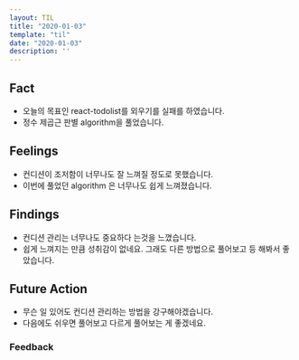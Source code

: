 ```yaml
---
layout: TIL
title: "2020-01-03"
template: "til"
date: "2020-01-03"
description: ''
---
```


## Fact  

- 오늘의 목표인 react-todolist를 외우기를 실패를 하였습니다.
- 정수 제곱근 판별 algorithm을 풀었습니다.

## Feelings  

- 컨디션이 조저함이 너무나도 잘 느껴질 정도로 못했습니다.
- 이번에 풀었던 algorithm 은 너무나도 쉽게 느껴졌습니다.

## Findings  

- 컨디션 관리는 너무나도 중요하다 는것을 느꼈습니다.
- 쉽게 느껴지는 만큼 성취감이 없네요. 그래도 다른 방법으로 풀어보고 등 해봐서 좋았습니다.

## Future Action

- 무슨 일 있어도 컨디션 관리하는 방법을 강구해야겠습니다.
- 다음에도 쉬우면 풀어보고 다르게 풀어보는 게 좋겠네요.

### Feedback  
